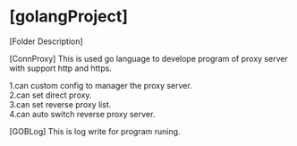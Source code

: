 # [golangProject]

[Folder Description]

[ConnProxy]
This is used go language to develope program of proxy server with support http and https. 

1.can custom config to manager the proxy server.  
2.can set direct proxy.  
3.can set reverse proxy list.  
4.can auto switch reverse proxy server.  


[GOBLog]
This is log write for program runing.
